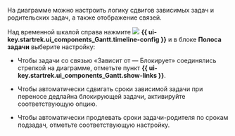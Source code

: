 На диаграмме можно настроить логику сдвигов зависимых задач и родительских задач, а также отображение связей.

Над временной шкалой справа нажмите ![](../../_assets/tracker/svg/gantt-settings-button.svg)&nbsp;**{{ ui-key.startrek.ui_components_Gantt.timeline-config }}** и в блоке **Полоса задачи** выберите настройку:

* Чтобы задачи со связью «Зависит от — Блокирует» соединялись стрелкой на диаграмме, отметьте пункт **{{ ui-key.startrek.ui_components_Gantt.show-links }}**. 

* Чтобы автоматически сдвигать сроки зависимой задачи при переносе дедлайна блокирующей задачи, активируйте соответствующую опцию.

* Чтобы автоматически продлевать сроки задачи-родителя по срокам подзадач, отметьте соответствующую настройку.
